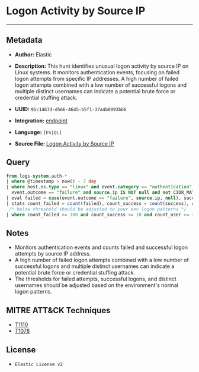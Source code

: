 # Logon Activity by Source IP

---

## Metadata

- **Author:** Elastic
- **Description:** This hunt identifies unusual logon activity by source IP on Linux systems. It monitors authentication events, focusing on failed logon attempts from specific IP addresses. A high number of failed logon attempts combined with a low number of successful logons and multiple distinct usernames can indicate a potential brute force or credential stuffing attack.

- **UUID:** `95c1467d-d566-4645-b5f1-37a4b0093bb6`
- **Integration:** [endpoint](https://docs.elastic.co/integrations/endpoint)
- **Language:** `[ES|QL]`
- **Source File:** [Logon Activity by Source IP](../queries/login_activity_by_source_address.toml)

## Query

```sql
from logs-system.auth-*
| where @timestamp > now() - 7 day
| where host.os.type == "linux" and event.category == "authentication" and event.action in ("ssh_login", "user_login") and
  event.outcome == "failure" and source.ip IS NOT null and not CIDR_MATCH(source.ip, "127.0.0.0/8", "169.254.0.0/16", "224.0.0.0/4", "::1")
| eval failed = case(event.outcome == "failure", source.ip, null), success = case(event.outcome == "success", source.ip, null)
| stats count_failed = count(failed), count_success = count(success), count_user = count_distinct(user.name) by source.ip
 /* below threshold should be adjusted to your env logon patterns */
| where count_failed >= 100 and count_success <= 10 and count_user >= 20
```

## Notes

- Monitors authentication events and counts failed and successful logon attempts by source IP address.
- A high number of failed logon attempts combined with a low number of successful logons and multiple distinct usernames can indicate a potential brute force or credential stuffing attack.
- The thresholds for failed attempts, successful logons, and distinct usernames should be adjusted based on the environment's normal logon patterns.

## MITRE ATT&CK Techniques

- [T1110](https://attack.mitre.org/techniques/T1110)
- [T1078](https://attack.mitre.org/techniques/T1078)

## License

- `Elastic License v2`
